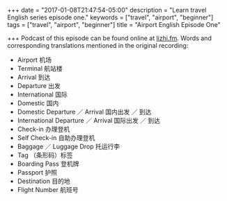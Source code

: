 +++
date = "2017-01-08T21:47:54-05:00"
description = "Learn travel English series episode one."
keywords = ["travel", "airport", "beginner"]
tags = ["travel", "airport", "beginner"]
title = "Airport English Episode One"

+++
Podcast of this episode can be found online at [lizhi.fm](https://www.lizhi.fm/1513920/2578496578686185478). Words and corresponding translations mentioned in the original recording:

- Airport 机场
- Terminal 航站楼
- Arrival 到达
- Departure 出发
- International 国际
- Domestic 国内
- Domestic Departure ／ Arrival 国内出发 ／ 到达
- International Departure ／ Arrival 国际出发 ／ 到达
- Check-in 办理登机
- Self Check-in 自助办理登机
- Baggage ／ Luggage Drop 托运行李
- Tag （条形码）标签
- Boarding Pass 登机牌
- Passport 护照
- Destination 目的地
- Flight Number 航班号

